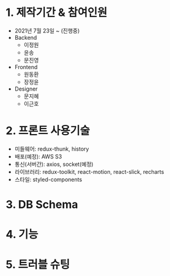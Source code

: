 # 1. 제작기간 & 참여인원 
- 2021년 7월 23일 ~ (진행중)
- Backend
  - 이정원
  - 윤송
  - 문진영
- Frontend
  - 원동환
  - 장정윤
- Designer
  - 문지혜
  - 이근호

# 2. 프론트 사용기술
- 미들웨어: redux-thunk, history
- 배포(예정): AWS S3
- 통신(서버간): axios, socket(예정)
- 라이브러리: redux-toolkit, react-motion, react-slick, recharts
- 스타일: styled-components

# 3. DB Schema

# 4. 기능

# 5. 트러블 슈팅 

